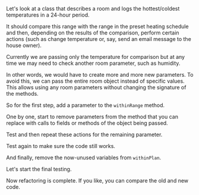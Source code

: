 Let's look at a class that describes a room and logs the hottest/coldest temperatures in a 24-hour period.

It should compare this range with the range in the preset heating schedule and then, depending on the results of the comparison, perform certain actions (such as change temperature or, say, send an email message to the house owner).

Currently we are passing only the temperature for comparison but at any time we may need to check another room parameter, such as humidity.

In other words, we would have to create more and more new parameters. To avoid this, we can pass the entire room object instead of specific values. This allows using any room parameters without changing the signature of the methods.

So for the first step, add a parameter to the <code>withinRange</code> method.

One by one, start to remove parameters from the method that you can replace with calls to fields or methods of the object being passed.

Test and then repeat these actions for the remaining parameter.

Test again to make sure the code still works.

And finally, remove the now-unused variables from <code>withinPlan</code>.

Let's start the final testing.

Now refactoring is complete. If you like, you can compare the old and new code.